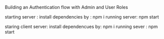 Building an Authentication flow with Admin and User Roles

starting server : install dependencies by : npm i running server: npm start

staring client server: install dependencues by: npm i running sever : npm start
